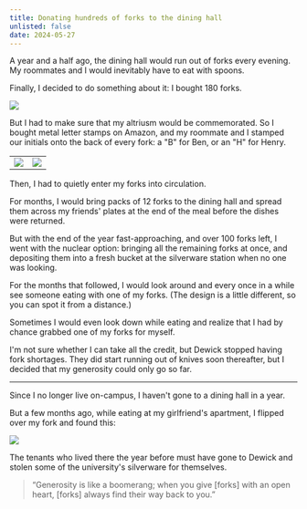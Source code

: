 ```yaml
---
title: Donating hundreds of forks to the dining hall
unlisted: false
date: 2024-05-27
---
```


A year and a half ago, the dining hall would run out of forks every evening. My roommates and I would inevitably have to eat with spoons.

Finally, I decided to do something about it: I bought 180 forks.

![](/posts/forks/confirmation.png)

But I had to make sure that my altriusm would be commemorated. So I bought metal letter stamps on Amazon, and my roommate and I stamped our initials onto the back of every fork: a "B" for Ben, or an "H" for Henry.

|                             |                            |
| --------------------------- | -------------------------- |
| ![](/posts/forks/front.jpg) | ![](/posts/forks/back.jpg) |

Then, I had to quietly enter my forks into circulation.

For months, I would bring packs of 12 forks to the dining hall and spread them across my friends' plates at the end of the meal before the dishes were returned.

But with the end of the year fast-approaching, and over 100 forks left, I went with the nuclear option: bringing all the remaining forks at once, and depositing them into a fresh bucket at the silverware station when no one was looking.

For the months that followed, I would look around and every once in a while see someone eating with one of my forks. (The design is a little different, so you can spot it from a distance.)

Sometimes I would even look down while eating and realize that I had by chance grabbed one of my forks for myself.

I'm not sure whether I can take all the credit, but Dewick stopped having fork shortages. They did start running out of knives soon thereafter, but I decided that my generosity could only go so far.

---

Since I no longer live on-campus, I haven't gone to a dining hall in a year.

But a few months ago, while eating at my girlfriend's apartment, I flipped over my fork and found this:

![](/posts/forks/trisha.jpg)

The tenants who lived there the year before must have gone to Dewick and stolen some of the university's silverware for themselves.

> “Generosity is like a boomerang; when you give [forks] with an open heart, [forks] always find their way back to you.”
